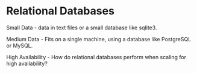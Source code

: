# Relational Databases

Small Data - data in text files or a small database like sqlite3.

Medium Data - Fits on a single machine, using a database like PostgreSQL or MySQL.

High Availability - How do relational databases perform when scaling for high availability?
